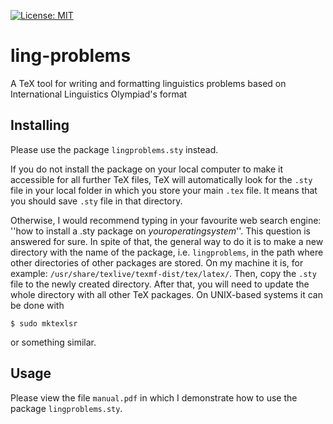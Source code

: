 
[![License: MIT](https://img.shields.io/badge/License-MIT-yellow.svg)](https://opensource.org/licenses/MIT)

# ling-problems
A TeX tool for writing and formatting linguistics problems based on International Linguistics Olympiad's format

## Installing
Please use the package ```lingproblems.sty``` instead.

If you do not install the package on your local computer to make it accessible for all further TeX files,
TeX will automatically look for the ```.sty``` file in your local folder in which you store your
main ```.tex``` file. It means that you should save ```.sty``` file in that directory.

Otherwise, I would recommend typing in your favourite web search engine: ''how to install a .sty package on $your operating system$''.
This question is answered for sure.
In spite of that, the general way to do it is to make a new directory with the name of the package, i.e.
```lingproblems```, in the path where other directories of other packages are stored. On my machine it is, for example: ```/usr/share/texlive/texmf-dist/tex/latex/```.  Then, copy
the ```.sty``` file to the newly created directory. After that, you will need to update the whole directory with all other TeX packages.
On UNIX-based systems it can be done with
```
$ sudo mktexlsr
```
or something similar.

## Usage

Please view the file ```manual.pdf``` in which I demonstrate how to use the package ```lingproblems.sty```.

